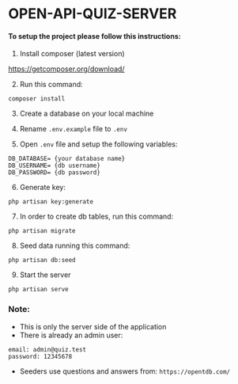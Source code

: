 # OPEN-API-QUIZ-SERVER

#### To setup the project please follow this instructions:

1. Install composer (latest version)

https://getcomposer.org/download/

2. Run this command:

```
composer install
```

3. Create a database on your local machine

4. Rename `.env.example` file to `.env`

5. Open `.env` file and setup the following variables:

```
DB_DATABASE= {your database name}
DB_USERNAME= {db username}
DB_PASSWORD= {db password}
```

6. Generate key:

```
php artisan key:generate
```

7. In order to create db tables, run this command:

```
php artisan migrate
```
8. Seed data running this command:

```
php artisan db:seed
```
9. Start the server

```
php artisan serve
```

### Note:

- This is only the server side of the application
- There is already an admin user:
```
email: admin@quiz.test
password: 12345678
```
- Seeders use questions and answers from: `https://opentdb.com/`


